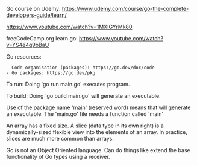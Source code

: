 
Go course on Udemy: https://www.udemy.com/course/go-the-complete-developers-guide/learn/

https://www.youtube.com/watch?v=1MXIGYrMk80

freeCodeCamp.org learn go: https://www.youtube.com/watch?v=YS4e4q9oBaU

Go resources:

    - Code organisation (packages): https://go.dev/doc/code
    - Go packages: https://go.dev/pkg

    



To run:  Doing 'go run main.go' executes program.

To build: Doing 'go build main.go' will generate an executable.

Use of the package name 'main' (reserved word) means that will generate an executable. The 'main.go' file needs a function called 'main'


An array has a fixed size. A slice (data type in its own right) is a dynamically-sized flexible view into the elements of an array. In practice, slices are much more common than arrays.


Go is not an Object Oriented language. Can do things like extend the base functionality of Go types using a receiver.

